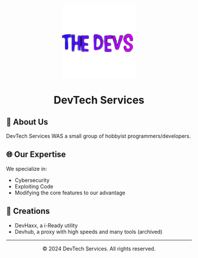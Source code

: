 <p align="center">
  <a href="https://devhaxx.xyz">
    <img alt="DevTech Services" src="https://github.com/DevTech-Services/.github/blob/main/profile/theDevs.png?raw=true">
  </a>
</p>
<h1 align="center">DevTech Services</h1>

<p align="center">

## 🚀 About Us
DevTech Services WAS a small group of hobbyist programmers/developers.
## 🌐 Our Expertise
We specialize in:
- Cybersecurity
- Exploiting Code
- Modifying the core features to our advantage
## 🚧 Creations
- DevHaxx, a i-Ready utility
- Devhub, a proxy with high speeds and many tools (archived)
---

<p align="center">
  &copy; 2024 DevTech Services. All rights reserved.
</p>
